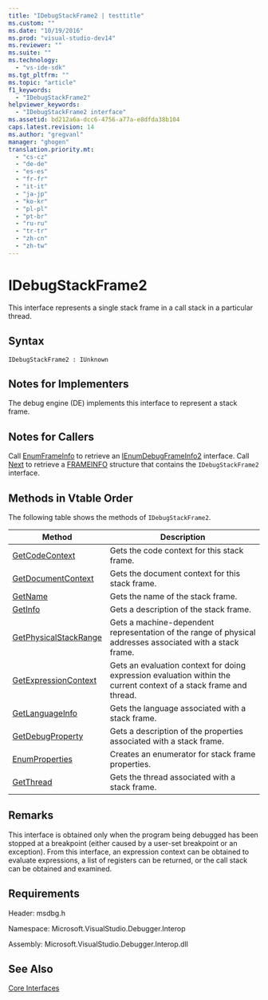 ```yaml
---
title: "IDebugStackFrame2 | testtitle"
ms.custom: ""
ms.date: "10/19/2016"
ms.prod: "visual-studio-dev14"
ms.reviewer: ""
ms.suite: ""
ms.technology: 
  - "vs-ide-sdk"
ms.tgt_pltfrm: ""
ms.topic: "article"
f1_keywords: 
  - "IDebugStackFrame2"
helpviewer_keywords: 
  - "IDebugStackFrame2 interface"
ms.assetid: bd212a6a-dcc6-4756-a77a-e8dfda38b104
caps.latest.revision: 14
ms.author: "gregvanl"
manager: "ghogen"
translation.priority.mt: 
  - "cs-cz"
  - "de-de"
  - "es-es"
  - "fr-fr"
  - "it-it"
  - "ja-jp"
  - "ko-kr"
  - "pl-pl"
  - "pt-br"
  - "ru-ru"
  - "tr-tr"
  - "zh-cn"
  - "zh-tw"
---
```

# IDebugStackFrame2
This interface represents a single stack frame in a call stack in a particular thread.  
  
## Syntax  
  
```  
IDebugStackFrame2 : IUnknown  
```  
  
## Notes for Implementers  
 The debug engine (DE) implements this interface to represent a stack frame.  
  
## Notes for Callers  
 Call [EnumFrameInfo](../extensibility-debugger-reference/idebugthread2--enumframeinfo.md) to retrieve an [IEnumDebugFrameInfo2](../extensibility-debugger-reference/ienumdebugframeinfo2.md) interface. Call [Next](../extensibility-debugger-reference/ienumdebugframeinfo2--next.md) to retrieve a [FRAMEINFO](../extensibility-debugger-reference/frameinfo.md) structure that contains the `IDebugStackFrame2` interface.  
  
## Methods in Vtable Order  
 The following table shows the methods of `IDebugStackFrame2`.  
  
|Method|Description|  
|------------|-----------------|  
|[GetCodeContext](../extensibility-debugger-reference/idebugstackframe2--getcodecontext.md)|Gets the code context for this stack frame.|  
|[GetDocumentContext](../extensibility-debugger-reference/idebugstackframe2--getdocumentcontext.md)|Gets the document context for this stack frame.|  
|[GetName](../extensibility-debugger-reference/idebugstackframe2--getname.md)|Gets the name of the stack frame.|  
|[GetInfo](../extensibility-debugger-reference/idebugstackframe2--getinfo.md)|Gets a description of the stack frame.|  
|[GetPhysicalStackRange](../extensibility-debugger-reference/idebugstackframe2--getphysicalstackrange.md)|Gets a machine-dependent representation of the range of physical addresses associated with a stack frame.|  
|[GetExpressionContext](../extensibility-debugger-reference/idebugstackframe2--getexpressioncontext.md)|Gets an evaluation context for doing expression evaluation within the current context of a stack frame and thread.|  
|[GetLanguageInfo](../extensibility-debugger-reference/idebugstackframe2--getlanguageinfo.md)|Gets the language associated with a stack frame.|  
|[GetDebugProperty](../extensibility-debugger-reference/idebugstackframe2--getdebugproperty.md)|Gets a description of the properties associated with a stack frame.|  
|[EnumProperties](../extensibility-debugger-reference/idebugstackframe2--enumproperties.md)|Creates an enumerator for stack frame properties.|  
|[GetThread](../extensibility-debugger-reference/idebugstackframe2--getthread.md)|Gets the thread associated with a stack frame.|  
  
## Remarks  
 This interface is obtained only when the program being debugged has been stopped at a breakpoint (either caused by a user-set breakpoint or an exception). From this interface, an expression context can be obtained to evaluate expressions, a list of registers can be returned, or the call stack can be obtained and examined.  
  
## Requirements  
 Header: msdbg.h  
  
 Namespace: Microsoft.VisualStudio.Debugger.Interop  
  
 Assembly: Microsoft.VisualStudio.Debugger.Interop.dll  
  
## See Also  
 [Core Interfaces](../extensibility-debugger-reference/core-interfaces.md)